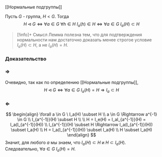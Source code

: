 [[Нормальные подгруппы]]

Пусть $G$ - группа, $H < G$. Тогда $$H \lhd G \iff \forall a\in G \ \forall h \in H \ I_a(h) \in H \iff \forall a \in G \ I_a(H) \subset H$$

>[!info]+ Смысл
>Лемма полезна тем, что для подтверждения нормальности нам достаточно доказать менее строгое условие $I_a(H) \subset H$, а не $I_a(H) = H$. 
### Доказательство
### $\Rightarrow$ 
Очевидно, так как по определению [[Нормальные подгруппы]], $$H \lhd G \iff \forall a \in G \ I_a(H) = H \Rightarrow I_a \subset H$$
### $\Leftarrow$
$$
\begin{align}
	\forall a \in G \ I_a(H) \subset H \\
	a \in G \Rightarrow a^{-1} \in G \\
	I_{a^{-1}}(H) \subset H \\
	\\
	H = I_e(H) = I_aI_{a^{-1}}(H) = I_a(I_{a^{-1}}(H)) \\
	I_{a^{-1}}(H) \subset H \Rightarrow I_a(I_{a^{-1}}(H)) \subset I_a(H) \\
	H = I_a(I_{a^{-1}}(H)) \subset I_a(H) \\
	H \subset I_a(H)
\end{align}
$$
Значит, для любого $a$ мы знаем, что $I_a(H) \subset H$ и $H \subset I_a(H)$. Следовательно, $\forall a \in G \  I_a(H) = H$. 
